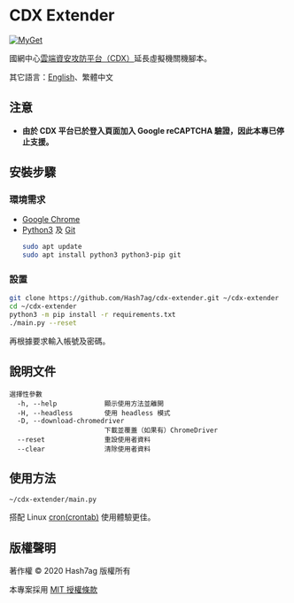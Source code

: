 # CDX Extender
[![MyGet](https://img.shields.io/github/license/Hash7ag/cdx-extender)](https://github.com/Hash7ag/cdx-extender/blob/master/LICENSE)

國網中心[雲端資安攻防平台（CDX）](https://cdx.nchc.org.tw/)延長虛擬機關機腳本。

其它語言：[English](README.md)、繁體中文

## 注意
- **由於 CDX 平台已於登入頁面加入 Google reCAPTCHA 驗證，因此本專已停止支援。**

## 安裝步驟
### 環境需求
- [Google Chrome](https://chrome.google.com/)
- [Python3](https://python.org/downloads/) 及 [Git](https://git-scm.com/downloads)
    ```sh
    sudo apt update
    sudo apt install python3 python3-pip git
    ```

### 設置
```sh
git clone https://github.com/Hash7ag/cdx-extender.git ~/cdx-extender
cd ~/cdx-extender
python3 -m pip install -r requirements.txt
./main.py --reset
```
再根據要求輸入帳號及密碼。

## 說明文件
```
選擇性參數
  -h, --help            顯示使用方法並離開
  -H, --headless        使用 headless 模式
  -D, --download-chromedriver
                        下載並覆蓋（如果有）ChromeDriver
  --reset               重設使用者資料
  --clear               清除使用者資料
```

## 使用方法
```sh
~/cdx-extender/main.py
```
搭配 Linux [cron(crontab)](https://en.wikipedia.org/wiki/Cron) 使用體驗更佳。

## 版權聲明
著作權 © 2020 Hash7ag 版權所有

本專案採用 [MIT 授權條款](LICENSE)
